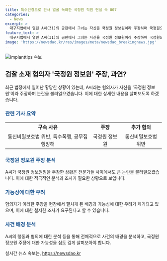 ```yaml
---
title: 특수안경으로 판사 얼굴 녹화한 국정원 직원 현실 속 007
categories:
  - News
excerpt: >
  대구지법에서 열린 A씨(31)의 공판에서 그녀는 자신을 국정원 정보원이라 주장하며 국정원으로부터의 지시를 받았다고 주장했습니다. A씨는 특수 안경을 통해 통신비밀보호법 위반 등의 혐의로 구속기소되었으며, 경찰 대화를 녹음하고 판사 얼굴을 몰래 녹화한 것으로 전해졌습니다. 이에 재판부는 이러한 행위를 전국 최초라고 언급했습니다. A씨의 가족은 그녀가 망상장애가 있음을 주장하고 있습니다.
feature_text: >
  대구지법에서 열린 A씨(31)의 공판에서 그녀는 자신을 국정원 정보원이라 주장하며 국정원으로부터의 지시를 받았다고 주장했습니다. A씨는 특수 안경을 통해 통신비밀보호법 위반 등의 혐의로 구속기소되었으며, 경찰 대화를 녹음하고 판사 얼굴을 몰래 녹화한 것으로 전해졌습니다. 이에 재판부는 이러한 행위를 전국 최초라고 언급했습니다. A씨의 가족은 그녀가 망상장애가 있음을 주장하고 있습니다.
image: 'https://newsdao.kr/res/images/meta/newsdao_breakingnews.jpg'
---
```


<p><img src="https://newsdao.kr/res/images/meta/newsdao_breakingnews.jpg" alt="implanttips 속보" /></p>

<h2 data-ke-size="size26">검찰 소재 혐의자 '국정원 정보원' 주장, 과연?</h2>

<p data-ke-size="size16">최근 법정에서 일어난 황당한 상황이 있는데, A씨라는 혐의자가 자신을 '국정원 정보원'이라 주장하며 논란을 불러일으켰습니다. 이에 대한 상세한 내용을 살펴보도록 하겠습니다.</p>

<h3><b><span style="color: #1a5490;">관련 기사 요약</span></b></h3>

<table>
  <tbody>
    <tr>
      <td style="text-align: center; height: 17px;"><b>구속 사유</b></td>
      <td style="text-align: center; height: 17px;"><b>주장</b></td>
      <td style="text-align: center; height: 17px;"><b>추가 혐의</b></td>
    </tr>
    <tr>
      <td style="text-align: center; height: 17px;">통신비밀보호법 위반, 특수폭행, 공무집행방해</td>
      <td style="text-align: center; height: 17px;">국정원 정보원</td>
      <td style="text-align: center; height: 17px;">통신비밀보호법 위반</td>
    </tr>
  </tbody>
</table>

<h3><b><span style="color: #1a5490;">국정원 정보원 주장 분석</span></b></h3>

<p data-ke-size="size16">A씨가 국정원 정보원임을 주장한 상황은 전문가들 사이에서도 큰 논란을 불러일으켰습니다. 이에 대한 적극적인 분석과 조사가 필요한 상황으로 보입니다.</p>

<h3><b><span style="color: #1a5490;">가능성에 대한 우려</span></b></h3>

<p data-ke-size="size16">혐의자가 이러한 주장을 현장에서 펼치게 된 배경과 가능성에 대한 우려가 제기되고 있으며, 이에 대한 철저한 조사가 요구된다고 할 수 있습니다.</p>

<h3><b><span style="color: #1a5490;">사건 배경 분석</span></b></h3>

<p data-ke-size="size16">A씨의 행동과 혐의에 대한 분석 등을 통해 전체적으로 사건의 배경을 분석하고, 국정원 정보원 주장에 대한 가능성을 심도 깊게 살펴보아야 합니다.</p>
실시간 뉴스 속보는, <a href="https://newsdao.kr" rel="dofollow">https://newsdao.kr</a>


